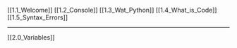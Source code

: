 [[1.1_Welcome]]
[[1.2_Console]]
[[1.3_Wat_Python]]
[[1.4_What_is_Code]]
[[1.5_Syntax_Errors]]

---
[[2.0_Variables]]